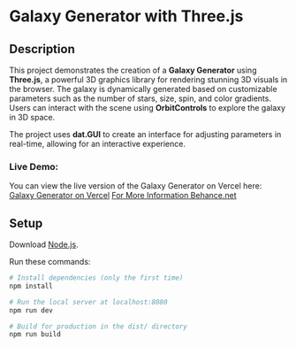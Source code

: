 # Galaxy Generator with Three.js

## Description

This project demonstrates the creation of a **Galaxy Generator** using **Three.js**, a powerful 3D graphics library for rendering stunning 3D visuals in the browser. The galaxy is dynamically generated based on customizable parameters such as the number of stars, size, spin, and color gradients. Users can interact with the scene using **OrbitControls** to explore the galaxy in 3D space.

The project uses **dat.GUI** to create an interface for adjusting parameters in real-time, allowing for an interactive experience.

### Live Demo:
You can view the live version of the Galaxy Generator on Vercel here:  
[Galaxy Generator on Vercel](https://galaxy-three-js-7la4.vercel.app/)
[For More Information Behance.net](https://www.behance.net/gallery/216288721/Galaxy-Visualization-Threejs)
## Setup

Download [Node.js](https://nodejs.org/en/download/).

Run these commands:

```bash
# Install dependencies (only the first time)
npm install

# Run the local server at localhost:8080
npm run dev

# Build for production in the dist/ directory
npm run build
